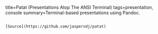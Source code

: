 title=Patat (Presentations Atop The ANSI Terminal)
tags=presentation, console
summary=Terminal-based presentations using Pandoc.
~~~~~~

[Source](https://github.com/jaspervdj/patat)

